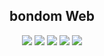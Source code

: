 <h2 align="center">bondom Web</h2>

<p align="center">
<a href="https://opensource.org/licenses/MIT" ><img src="https://img.shields.io/badge/License-MIT-brightgreen.svg" /><a/> <a href="https://github.com/vireakkeosokvibol/web/actions"><img src="https://github.com/vireakkeosokvibol/web/workflows/server/badge.svg?branch=github-actions" /></a> <a href="https://david-dm.org/vireakkeosokvibol/web/"><img src="https://david-dm.org/vireakkeosokvibol/web/status.svg" /></a> <a href="https://david-dm.org/vireakkeosokvibol/web?type=dev"><img src="https://david-dm.org/vireakkeosokvibol/web/dev-status.svg" /></a> <a href="https://codecov.io/gh/vireakkeosokvibol/web"><img src="https://codecov.io/gh/vireakkeosokvibol/web/graph/badge.svg" /></a>
</p>

